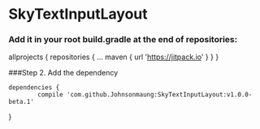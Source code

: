 # SkyTextInputLayout


### Add it in your root build.gradle at the end of repositories:

  allprojects {
		repositories {
			...
			maven { url 'https://jitpack.io' }
		}
	}


###Step 2. Add the dependency

	dependencies {
	        compile 'com.github.Johnsonmaung:SkyTextInputLayout:v1.0.0-beta.1'
  }